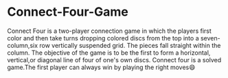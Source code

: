 # Connect-Four-Game
Connect Four is a two-player connection game in which the players first color and then take turns dropping colored discs from the top into a seven-column,six row vertically suspended grid. The pieces fall straight within the column.
The objective of the game is to be the first to form a horizontal, vertical,or diagonal line of four of one's own discs.
Connect four is a solved game.The first player can always win by playing the right moves:smile:
